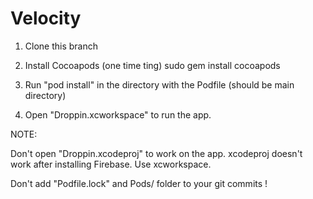 # Velocity

1. Clone this branch

2. Install Cocoapods (one time ting)
    sudo gem install cocoapods
    
3. Run "pod install" in the directory with the Podfile (should be main directory)

4. Open "Droppin.xcworkspace" to run the app.


NOTE:

Don't open "Droppin.xcodeproj" to work on the app.
xcodeproj doesn't work after installing Firebase. Use xcworkspace.

Don't add "Podfile.lock" and  Pods/ folder to your git commits !

